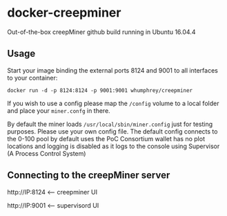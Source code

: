 docker-creepminer
=================

Out-of-the-box creepMiner github build running in Ubuntu 16.04.4

Usage
-----
Start your image binding the external ports 8124 and 9001 to all interfaces to your container:
```
docker run -d -p 8124:8124 -p 9001:9001 whumphrey/creepminer
```

If you wish to use a config please map the `/config` volume to a local folder and place your `miner.confg` in there.

By default the miner loads `/usr/local/sbin/miner.config` just for testing purposes. Please use your own config file. The default config connects to the 0-100 pool by default uses the PoC Consortium wallet has no plot locations and logging is disabled as it logs to the console using Supervisor (A Process Control System)


Connecting to the creepMiner server
-------------------------------------------------------------
http://IP:8124 <-- creepminer UI

http://IP:9001 <-- supervisord UI
